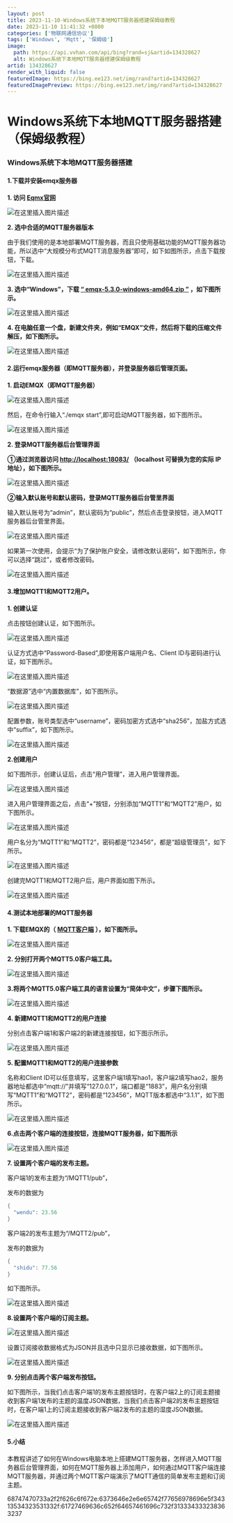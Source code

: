 ```yaml
---
layout: post
title: 2023-11-10-Windows系统下本地MQTT服务器搭建保姆级教程
date: 2023-11-10 11:41:32 +0800
categories: ['物联网通信协议']
tags: ['Windows', 'Mqtt', '保姆级']
image:
  path: https://api.vvhan.com/api/bing?rand=sj&artid=134328627
  alt: Windows系统下本地MQTT服务器搭建保姆级教程
artid: 134328627
render_with_liquid: false
featuredImage: https://bing.ee123.net/img/rand?artid=134328627
featuredImagePreview: https://bing.ee123.net/img/rand?artid=134328627
---
```


# Windows系统下本地MQTT服务器搭建（保姆级教程）

### Windows系统下本地MQTT服务器搭建

#### 1.下载并安装emqx服务器

**1. 访问
[Eqmx官网](https://www.emqx.io/zh)**
  
![在这里插入图片描述](https://i-blog.csdnimg.cn/blog_migrate/a264fd75dc1a2b5fee983cee66fb602b.png)
  
**2. 选中合适的MQTT服务器版本**
  
由于我们使用的是本地部署MQTT服务器，而且只使用基础功能的MQTT服务器功能，所以选中“大规模分布式MQTT消息服务器”即可，如下如图所示，点击下载按钮，下载。
  
![在这里插入图片描述](https://i-blog.csdnimg.cn/blog_migrate/a60a44ad09b8164e32f796d55d887044.png)
  
**3. 选中“Windows”，下载
[“ emqx-5.3.0-windows-amd64.zip ”](https://www.emqx.com/zh/downloads/broker/5.3.0/emqx-5.3.0-windows-amd64.zip)
，如下图所示。**

![在这里插入图片描述](https://i-blog.csdnimg.cn/blog_migrate/6e8025dc7cb8c3da2391aba5f08c72d2.png)

**4. 在电脑任意一个盘，新建文件夹，例如“EMQX”文件，然后将下载的压缩文件解压，如下图所示。**
  
![在这里插入图片描述](https://i-blog.csdnimg.cn/blog_migrate/11c159ce368ec5470523ab0b01743e58.png)

#### 2.运行emqx服务器（即MQTT服务器），并登录服务器后管理页面。

**1. 启动EMQX（即MQTT服务器）**
  
![在这里插入图片描述](https://i-blog.csdnimg.cn/blog_migrate/25fe7f02b8c79ec7f24d1c4423e8bfd4.png)
  
然后，在命令行输入“./emqx start”,即可启动MQTT服务器，如下图所示。
  
![在这里插入图片描述](https://i-blog.csdnimg.cn/blog_migrate/0adf413259638abb638e2f8cd18d33fa.png)
  
**2. 登录MQTT服务器后台管理界面**

**①通过浏览器访问
<http://localhost:18083/>
（localhost 可替换为您的实际 IP 地址），如下图所示。**
  
![在这里插入图片描述](https://i-blog.csdnimg.cn/blog_migrate/29241262a706f21fab40e511cfd3dbd5.png)
  
**②输入默认账号和默认密码，登录MQTT服务器后台管里界面**
  
输入默认账号为“admin”，默认密码为“public”，然后点击登录按钮，进入MQTT服务器后台管里界面。
  
![在这里插入图片描述](https://i-blog.csdnimg.cn/blog_migrate/99307e1c1e4825d79f8245fc101cc69d.png)
  
如果第一次使用，会提示“为了保护账户安全，请修改默认密码”，如下图所示，你可以选择“跳过”，或者修改密码。
  
![在这里插入图片描述](https://i-blog.csdnimg.cn/blog_migrate/bd57de0ef59cb1468c3d2c7482fdd92f.png)

#### 3.增加MQTT1和MQTT2用户。

**1. 创建认证**
  
点击按钮创建认证，如下图所示。
  
![在这里插入图片描述](https://i-blog.csdnimg.cn/blog_migrate/35809bfe100f1ab10fc52439afa1a49c.png)
  
认证方式选中“Password-Based”,即使用客户端用户名、Client ID与密码进行认证，如下图所示。
  
![在这里插入图片描述](https://i-blog.csdnimg.cn/blog_migrate/511b859df79a051e511799634a7149f1.png)
  
“数据源”选中“内置数据库”，如下图所示。
  
![在这里插入图片描述](https://i-blog.csdnimg.cn/blog_migrate/c6da1784cb368655fc191957d622026b.png)
  
配置参数，账号类型选中“username”，密码加密方式选中“sha256”，加盐方式选中“suffix”，如下图所示。
  
![在这里插入图片描述](https://i-blog.csdnimg.cn/blog_migrate/0933960e452c56da75e8b62041aa695d.png)
  
**2.创建用户**
  
如下图所示，创建认证后，点击“用户管理”，进入用户管理界面。
  
![在这里插入图片描述](https://i-blog.csdnimg.cn/blog_migrate/6234b244180e0cdf4175fd28ff0e275b.png)
  
进入用户管理界面之后，点击“+”按钮，分别添加“MQTT1”和“MQTT2”用户，如下图所示。
  
![在这里插入图片描述](https://i-blog.csdnimg.cn/blog_migrate/bca85241f9ff6ed52f466ebd35d5e468.png)
  
用户名分为“MQTT1”和“MQTT2”，密码都是“123456”，都是“超级管理员”，如下所示。
  
![在这里插入图片描述](https://i-blog.csdnimg.cn/blog_migrate/7ce9861302aed8a43c43eb704e06bd08.png)
  
创建完MQTT1和MQTT2用户后，用户界面如图下所示。
  
![在这里插入图片描述](https://i-blog.csdnimg.cn/blog_migrate/315b31506fe735c249a6f460accc9c8f.png)

#### **4.测试本地部署的MQTT服务器**

**1. 下载EMQX的（
[MQTT客户端](https://www.emqx.com/zh/products/mqttx)
），如下图所示。**
  
![在这里插入图片描述](https://i-blog.csdnimg.cn/blog_migrate/06d7ec3d788af87577ad861618c03074.png)
  
**2. 分别打开两个MQTT5.0客户端工具。**
  
![在这里插入图片描述](https://i-blog.csdnimg.cn/blog_migrate/f051974bf8923048cd478f9799e77986.png)
  
**3.将两个MQTT5.0客户端工具的语言设置为“简体中文”，步骤下图所示。**
  
![在这里插入图片描述](https://i-blog.csdnimg.cn/blog_migrate/a32112777b4b71fd3ac0f22dbbc49ffe.png)
  
**4. 新建MQTT1和MQTT2的用户连接**
  
分别点击客户端1和客户端2的新建连接按钮，如下图示所示。
  
![在这里插入图片描述](https://i-blog.csdnimg.cn/blog_migrate/3868821ee9ab974aaf5fe5921b080585.png)
  
**5. 配置MQTT1和MQTT2的用户连接参数**
  
名称和Client ID可以任意填写，这里客户端1填写hao1，客户端2填写hao2，服务器地址都选中“mqtt://”并填写“127.0.0.1”，端口都是“1883”，用户名分别填写“MQTT1”和“MQTT2”，密码都是“123456”，MQTT版本都选中“3.1.1”，如下图所示。
  
![在这里插入图片描述](https://i-blog.csdnimg.cn/blog_migrate/88e8b8d6e0f41ae8a6609cf5966dc399.png)
  
**6.点击两个客户端的连接按钮，连接MQTT服务器，如下图所示**
  
![在这里插入图片描述](https://i-blog.csdnimg.cn/blog_migrate/c1c4cadafefaebed10852bf04169815f.png)
  
**7. 设置两个客户端的发布主题。**
  
客户端1的发布主题为“/MQTT1/pub”，
  
发布的数据为

```c
{
  "wendu": 23.56
}

```

客户端2的发布主题为“/MQTT2/pub”，
  
发布的数据为

```c
{
  "shidu": 77.56
}

```

如下图所示。
  
![在这里插入图片描述](https://i-blog.csdnimg.cn/blog_migrate/d53a9bf445ab6085b5cc5ebb51cba7b5.png)
  
**8.设置两个客户端的订阅主题。**
  
![在这里插入图片描述](https://i-blog.csdnimg.cn/blog_migrate/83f69f65ea5b1d211fc23693d772dd26.png)
  
设置订阅接收数据格式为JSON并且选中只显示已接收数据，如下图所示。
  
![在这里插入图片描述](https://i-blog.csdnimg.cn/blog_migrate/d906efaf4047532d2a508afffac61d7e.png)
  
**9. 分别点击两个客户端发布按钮。**
  
如下图所示，当我们点击客户端1的发布主题按钮时，在客户端2上的订阅主题接收到客户端1发布的主题的温度JSON数据，当我们点击客户端2的发布主题按钮时，在客户端1上的订阅主题接收到客户端2发布的主题的湿度JSON数据。
  
![在这里插入图片描述](https://i-blog.csdnimg.cn/blog_migrate/817129a92fc11b7ce31c41bdfd351fe0.png)

#### **5.小结**

本教程讲述了如何在Windows电脑本地上搭建MQTT服务器，怎样进入MQTT服务器后台管理界面，如何在MQTT服务器上添加用户，如何通过MQTT客户端连接MQTT服务器，并通过两个MQTT客户端演示了MQTT通信的简单发布主题和订阅主题。

68747470733a2f2f626c6f672e:6373646e2e6e65742f77656978696e5f34313534323531332f:61727469636c652f64657461696c732f313334333238363237